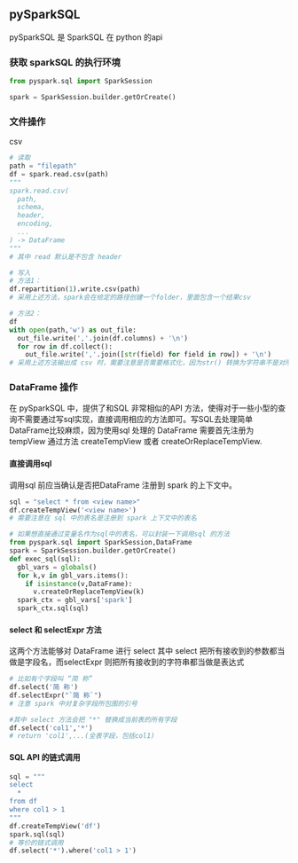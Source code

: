 
## pySparkSQL
pySparkSQL 是 SparkSQL 在 python 的api



### 获取 sparkSQL 的执行环境
```python
from pyspark.sql import SparkSession

spark = SparkSession.builder.getOrCreate()
```

### 文件操作
csv
```python
# 读取
path = "filepath"
df = spark.read.csv(path)
"""
spark.read.csv(
  path,
  schema,
  header,
  encoding,
  ...
) -> DataFrame
"""
# 其中 read 默认是不包含 header

# 写入
# 方法1：
df.repartition(1).write.csv(path)
# 采用上述方法，spark会在给定的路径创建一个folder，里面包含一个结果csv

# 方法2：
df
with open(path,'w') as out_file:
  out_file.write(','.join(df.columns) + '\n')
  for row in df.collect():
    out_file.write(','.join([str(field) for field in row]) + '\n')
# 采用上述方法输出成 csv 时，需要注意是否需要格式化，因为str() 转换为字符串不是对所有类型都有效
```

### DataFrame 操作
在 pySparkSQL 中，提供了和SQL 非常相似的API 方法，使得对于一些小型的查询不需要通过写sql实现，直接调用相应的方法即可。写SQL去处理简单DataFrame比较麻烦，因为使用sql 处理的 DataFrame 需要首先注册为 tempView 通过方法 createTempView 或者 createOrReplaceTempView.
#### 直接调用sql
调用sql 前应当确认是否把DataFrame 注册到 spark 的上下文中。
```python
sql = "select * from <view name>"
df.createTempView('<view name>')
# 需要注意在 sql 中的表名是注册到 spark 上下文中的表名

# 如果想直接通过变量名作为sql中的表名，可以封装一下调用sql 的方法
from pyspark.sql import SparkSession,DataFrame
spark = SparkSession.builder.getOrCreate()
def exec_sql(sql):
  gbl_vars = globals()
  for k,v in gbl_vars.items():
    if isinstance(v,DataFrame):
      v.createOrReplaceTempView(k)
  spark_ctx = gbl_vars['spark']
  spark_ctx.sql(sql)

```

#### select 和 selectExpr 方法
这两个方法能够对 DataFrame 进行 select
其中 select 把所有接收到的参数都当做是字段名，而selectExpr 则把所有接收到的字符串都当做是表达式
```python
# 比如有个字段叫 “简 称”
df.select('简 称')
df.selectExpr("`简 称`")
# 注意 spark 中对复杂字段所包围的引号

#其中 select 方法会把 "*" 替换成当前表的所有字段
df.select('col1','*')
# return 'col1',...(全表字段，包括col1)
```

#### SQL API 的链式调用
```python
sql = """
select
  *
from df
where col1 > 1
"""
df.createTempView('df')
spark.sql(sql)
# 等价的链式调用
df.select('*').where('col1 > 1')
```
